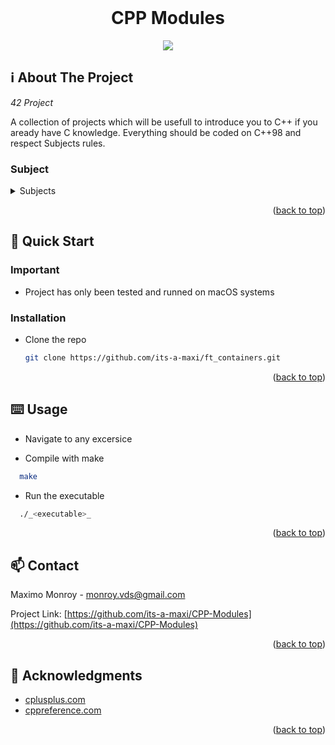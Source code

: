 <div id="top"></div>
<!--
*** Amazing README template from othneildrew
*** https://github.com/othneildrew/Best-README-Template
-->


<!-- PROJECT LOGO -->
<br />
<div align="center">
  <h1>CPP Modules</h1>
  <img src="https://upload.wikimedia.org/wikipedia/commons/thumb/1/18/ISO_C%2B%2B_Logo.svg/306px-ISO_C%2B%2B_Logo.svg.png" />
</div>

<!-- ABOUT THE PROJECT -->
## ℹ️ About The Project

_42 Project_

A collection of projects which will be usefull to introduce you to C++ if you aready have C knowledge.
Everything should be coded on C++98 and respect Subjects rules.

### Subject

<details>
  <summary>Subjects</summary>
  
  * [CPP 00](https://cdn.intra.42.fr/pdf/pdf/26479/en.subject.pdf)
  * [CPP 01](https://cdn.intra.42.fr/pdf/pdf/26481/en.subject.pdf)
  * [CPP 02](https://cdn.intra.42.fr/pdf/pdf/26482/en.subject.pdf)
  * [CPP 03](https://cdn.intra.42.fr/pdf/pdf/26484/en.subject.pdf)
  * [CPP 04](https://cdn.intra.42.fr/pdf/pdf/24746/en.subject.pdf)
  * [CPP 05](https://cdn.intra.42.fr/pdf/pdf/27715/en.subject.pdf)
  * [CPP 06](https://cdn.intra.42.fr/pdf/pdf/26488/en.subject.pdf)
  * [CPP 07](https://cdn.intra.42.fr/pdf/pdf/26491/en.subject.pdf)
  * [CPP 08](https://cdn.intra.42.fr/pdf/pdf/26493/en.subject.pdf)
</details>
<p align="right">(<a href="#top">back to top</a>)</p>



<!-- GETTING STARTED -->
## 🏃 Quick Start

### Important

* Project has only been tested and runned on macOS systems

### Installation

* Clone the repo
  ```sh
  git clone https://github.com/its-a-maxi/ft_containers.git
  ```
  
<p align="right">(<a href="#top">back to top</a>)</p>


<!-- USAGE EXAMPLES -->
## ⌨️ Usage

* Navigate to any excersice

* Compile with make
```sh
  make 
```

* Run the executable
```sh
  ./_<executable>_
```


<p align="right">(<a href="#top">back to top</a>)</p>


<!-- CONTACT -->
## 📫 Contact

Maximo Monroy - monroy.vds@gmail.com

Project Link: [https://github.com/its-a-maxi/CPP-Modules](https://github.com/its-a-maxi/CPP-Modules)

<p align="right">(<a href="#top">back to top</a>)</p>



<!-- ACKNOWLEDGMENTS -->
## 🥇 Acknowledgments

* [cplusplus.com](https://www.cplusplus.com)
* [cppreference.com](https://en.cppreference.com)

<p align="right">(<a href="#top">back to top</a>)</p>
